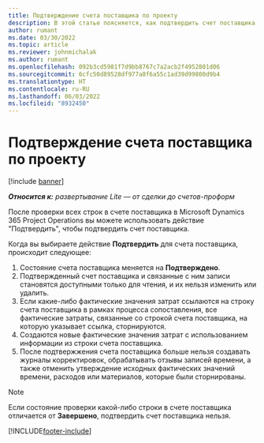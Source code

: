 ```yaml
---
title: Подтверждение счета поставщика по проекту
description: В этой статье поясняется, как подтвердить счет поставщика по проекту в Microsoft Dynamics 365 Project Operations, а также рассматривается финансовый результат подтверждения счета поставщика по проекту.
author: rumant
ms.date: 03/30/2022
ms.topic: article
ms.reviewer: johnmichalak
ms.author: rumant
ms.openlocfilehash: 092b3cd5981f7d9bb8767c7a2acb2f4952801d06
ms.sourcegitcommit: 6cfc50d89528df977a8f6a55c1ad39d99800d9b4
ms.translationtype: HT
ms.contentlocale: ru-RU
ms.lasthandoff: 06/03/2022
ms.locfileid: "8932450"
---
```

# <a name="confirm-a-project-vendor-invoice"></a>Подтверждение счета поставщика по проекту

[!include [banner](../../includes/dataverse-preview.md)]

_**Относится к:** развертывание Lite — от сделки до счетов-проформ_

После проверки всех строк в счете поставщика в Microsoft Dynamics 365 Project Operations вы можете использовать действие "Подтвердить", чтобы подтвердить счет поставщика.

Когда вы выбираете действие **Подтвердить** для счета поставщика, происходит следующее:

1. Состояние счета поставщика меняется на **Подтверждено**.
2. Подтвержденный счет поставщика и связанные с ним записи становятся доступными только для чтения, и их нельзя изменить или удалить.
3. Если какие-либо фактические значения затрат ссылаются на строку счета поставщика в рамках процесса сопоставления, все фактические затраты, связанные со строкой счета поставщика, на которую указывает ссылка, сторнируются.
4. Создаются новые фактические значения затрат с использованием информации из строки счета поставщика.
5. После подтвержжения счета поставщика больше нельзя создавать журналы корректировок, обрабатывать отзывы записей времени, а также отменить утверждение исходных фактических значений времени, расходов или материалов, которые были сторнированы.

> [!NOTE]
> Если состояние проверки какой-либо строки в счете поставщика отличается от **Завершено**, подтвердить счет поставщика нельзя.

[!INCLUDE[footer-include](../../includes/footer-banner.md)]
